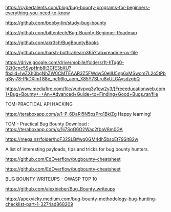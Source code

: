 https://cybertalents.com/blog/bug-bounty-programs-for-beginners-everything-you-need-to-know

https://github.com/bobby-lin/study-bug-bounty

https://github.com/bittentech/Bug-Bounty-Beginner-Roadmap

https://github.com/akr3ch/BugBountyBooks

https://github.com/harsh-bothra/learn365?tab=readme-ov-file

https://drive.google.com/drive/mobile/folders/1t-hTqg0-02t0cnc5SypHnb8t3CfE3bXU?fbclid=IwZXh0bgNhZW0CMTEAAR3Z5FWdw50eIlU5np6xMSwom7L2o5tPbgSjyj78-PkDXlmT88e_pc1j6lo_aem_X85Y7SLru8xULGAysdzgbQ



https://www.mediafire.com/file/vudvpvq3y1ow2y3/[Freeeducationweb.com]+Bug+Bounty+-+An+Advanced+Guide+to+Finding+Good+Bugs.rar/file



TCM-PRACTICAL API HACKING

https://teraboxapp.com/s/1-P_6DaRl5N5pzPrq1BkiZg
Happy learning!

TCM - Practical Bug Bounty
Download : https://teraboxapp.com/s/1jj7SqG6O2Wac2fbaV8m0GA


https://mega.nz/folder/hdF32SLB#wq0GM4dh5bsoEt79Sit82w

A list of interesting payloads, tips and tricks for bug bounty hunters. 

https://github.com/EdOverflow/bugbounty-cheatsheet

https://github.com/EdOverflow/bugbounty-cheatsheet

BUG BOUNTY WRITEUPS - OWASP TOP 10 

https://github.com/alexbieber/Bug_Bounty_writeups

  https://apexvicky.medium.com/bug-bounty-methodology-bug-hunting-checklist-part-1-3274ad868209
